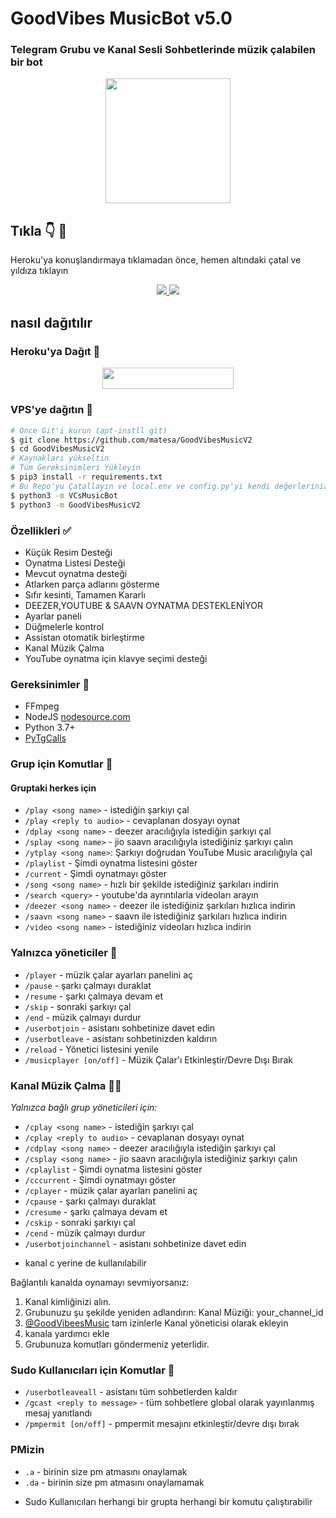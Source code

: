 <h1 align="centre">GoodVibes MusicBot v5.0</h1>

### Telegram Grubu ve Kanal Sesli Sohbetlerinde müzik çalabilen bir bot

<p align="center">
  <a href="https://github.com/EkimozSupport/ahaaahah">
  </a>
</p>

<p align="center">
  <a href="https://telegra.ph/file/810ec0867be11dd1ed348.png">
     <img height="200px" src="https://telegra.ph/file/810ec0867be11dd1ed348.png">
  </a>
</p>

## Tıkla 👇 💙

Heroku'ya konuşlandırmaya tıklamadan önce, hemen altındaki çatal ve yıldıza tıklayın

<p align="center">
  <a href="https://github.com/EkimozSupport/ahaaahah">
    <img src="https://img.shields.io/github/forks/matesa/GoodVibesMusicV2?label=Fork&style=social">
    
  </a>
  <a href="https://github.com/matesa/GoodVibesMusicV2">
    <img src="https://img.shields.io/github/stars/matesa/GoodVibesMusicV2?style=social">
  </a>
</p>

## nasıl dağıtılır 


### Heroku'ya Dağıt  📡</h4>

<p align="center"><a href="https://heroku.com/deploy?template=https://github.com/EkimozSupport/ahaaahah"> <img src="https://img.shields.io/badge/Deploy%20To%20Heroku-blueviolet?style=for-the-badge&logo=heroku" width="210" height="34.45"/></a></p>


### VPS'ye dağıtın 🏃
```sh
# Önce Git'i kurun (apt-instll git)
$ git clone https://github.com/matesa/GoodVibesMusicV2
$ cd GoodVibesMusicV2
# Kaynakları yükseltin
# Tüm Gereksinimleri Yükleyin 
$ pip3 install -r requirements.txt
# Bu Repo'yu Çatallayın ve local.env ve config.py'yi kendi değerlerinizle doldurun. Ardından Bot'u Başlatın 
$ python3 -m VCsMusicBot
$ python3 -m GoodVibesMusicV2
```

### Özellikleri ✅

- Küçük Resim Desteği
- Oynatma Listesi Desteği
- Mevcut oynatma desteği
- Atlarken parça adlarını gösterme
- Sıfır kesinti, Tamamen Kararlı
- DEEZER,YOUTUBE & SAAVN OYNATMA DESTEKLENİYOR
- Ayarlar paneli
- Düğmelerle kontrol
- Assistan otomatik birleştirme
- Kanal Müzik Çalma
- YouTube oynatma için klavye seçimi desteği

### Gereksinimler 📝

- FFmpeg
- NodeJS [nodesource.com](https://nodesource.com/)
- Python 3.7+
- [PyTgCalls](https://github.com/pytgcalls/pytgcalls)

### Grup için Komutlar 👥
#### Gruptaki herkes için

- `/play <song name>` - istediğin şarkıyı çal
- `/play <reply to audio>` - cevaplanan dosyayı oynat
- `/dplay <song name>` - deezer aracılığıyla istediğin şarkıyı çal
- `/splay <song name>` - jio saavn aracılığıyla istediğiniz şarkıyı çalın
- `/ytplay <song name>`: Şarkıyı doğrudan YouTube Music aracılığıyla çal
- `/playlist` - Şimdi oynatma listesini göster
- `/current` - Şimdi oynatmayı göster
- `/song <song name>` - hızlı bir şekilde istediğiniz şarkıları indirin
- `/search <query>` - youtube'da ayrıntılarla videoları arayın
- `/deezer <song name>` - deezer ile istediğiniz şarkıları hızlıca indirin
- `/saavn <song name>` - saavn ile istediğiniz şarkıları hızlıca indirin
- `/video <song name>` - istediğiniz videoları hızlıca indirin

### Yalnızca yöneticiler  🏅
- `/player` - müzik çalar ayarları panelini aç
- `/pause` - şarkı çalmayı duraklat
- `/resume` - şarkı çalmaya devam et
- `/skip` - sonraki şarkıyı çal
- `/end` - müzik çalmayı durdur
- `/userbotjoin` - asistanı sohbetinize davet edin
- `/userbotleave` - asistanı sohbetinizden kaldırın
- `/reload` - Yönetici listesini yenile
- `/musicplayer [on/off]` - Müzik Çalar'ı Etkinleştir/Devre Dışı Bırak

### Kanal Müzik Çalma 👨‍🎤
*Yalnızca bağlı grup yöneticileri için:*
- `/cplay <song name>` - istediğin şarkıyı çal
- `/cplay <reply to audio>` - cevaplanan dosyayı oynat
- `/cdplay <song name>` - deezer aracılığıyla istediğin şarkıyı çal
- `/csplay <song name>` - jio saavn aracılığıyla istediğiniz şarkıyı çalın
- `/cplaylist` - Şimdi oynatma listesini göster
- `/cccurrent` - Şimdi oynatmayı göster
- `/cplayer` - müzik çalar ayarları panelini aç
- `/cpause` - şarkı çalmayı duraklat
- `/cresume` - şarkı çalmaya devam et
- `/cskip` - sonraki şarkıyı çal
- `/cend` - müzik çalmayı durdur
- `/userbotjoinchannel` - asistanı sohbetinize davet edin
* kanal c yerine de kullanılabilir

Bağlantılı kanalda oynamayı sevmiyorsanız:
 1. Kanal kimliğinizi alın.
 2. Grubunuzu şu şekilde yeniden adlandırın: Kanal Müziği: your_channel_id
 3. [@GoodVibeesMusic](https://t.me/GoodVibeesMusic) tam izinlerle Kanal yöneticisi olarak ekleyin
 4. kanala yardımcı ekle
 5. Grubunuza komutları göndermeniz yeterlidir.

### Sudo Kullanıcıları için Komutlar 👮
- `/userbotleaveall` - asistanı tüm sohbetlerden kaldır
- `/gcast <reply to message>` - tüm sohbetlere global olarak yayınlanmış mesaj yanıtlandı
- `/pmpermit [on/off]` - pmpermit mesajını etkinleştir/devre dışı bırak

### PMizin
- `.a` - birinin size pm atmasını onaylamak
- `.da` - birinin size pm atmasını onaylamamak
+ Sudo Kullanıcıları herhangi bir grupta herhangi bir komutu çalıştırabilir

